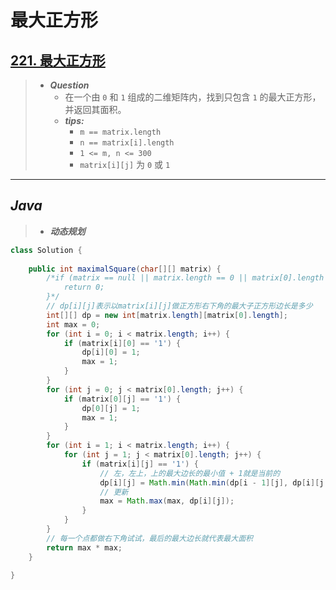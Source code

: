 # 最大正方形

## [221. 最大正方形](https://leetcode.cn/problems/maximal-square/)

> - ***Question***
>   - 在一个由 `0` 和 `1` 组成的二维矩阵内，找到只包含 `1` 的最大正方形，并返回其面积。
>   - ***tips:***
>     - `m == matrix.length`
>     - `n == matrix[i].length`
>     - `1 <= m, n <= 300`
>     - `matrix[i][j]` 为 `0` 或 `1`

---

## *Java*

> - ***动态规划***

```java
class Solution {
    
    public int maximalSquare(char[][] matrix) {
        /*if (matrix == null || matrix.length == 0 || matrix[0].length == 0) {
            return 0;
        }*/
        // dp[i][j]表示以matrix[i][j]做正方形右下角的最大子正方形边长是多少
        int[][] dp = new int[matrix.length][matrix[0].length];
        int max = 0;
        for (int i = 0; i < matrix.length; i++) {
            if (matrix[i][0] == '1') {
                dp[i][0] = 1;
                max = 1;
            }
        }
        for (int j = 0; j < matrix[0].length; j++) {
            if (matrix[0][j] == '1') {
                dp[0][j] = 1;
                max = 1;
            }
        }
        for (int i = 1; i < matrix.length; i++) {
            for (int j = 1; j < matrix[0].length; j++) {
                if (matrix[i][j] == '1') {
                    // 左，左上，上的最大边长的最小值 + 1就是当前的
                    dp[i][j] = Math.min(Math.min(dp[i - 1][j], dp[i][j - 1]), dp[i - 1][j - 1]) + 1;
                    // 更新
                    max = Math.max(max, dp[i][j]);
                }
            }
        }
        // 每一个点都做右下角试试，最后的最大边长就代表最大面积
        return max * max;
    }
    
}
```
